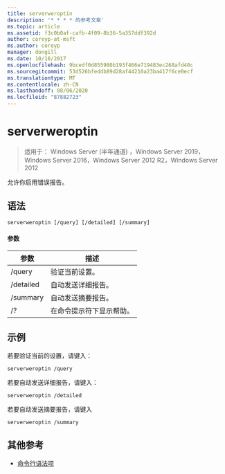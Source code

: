```yaml
---
title: serverweroptin
description: '* * * * 的参考文章'
ms.topic: article
ms.assetid: f3c0b0af-cafb-4f09-8b36-5a357ddf392d
author: coreyp-at-msft
ms.author: coreyp
manager: dongill
ms.date: 10/16/2017
ms.openlocfilehash: 9bcedf0d855980b193f466e719483ec268afd40c
ms.sourcegitcommit: 53d526bfeddb89d28af44210a23ba417f6ce0ecf
ms.translationtype: MT
ms.contentlocale: zh-CN
ms.lasthandoff: 08/06/2020
ms.locfileid: "87882723"
---
```

# <a name="serverweroptin"></a>serverweroptin

> 适用于： Windows Server (半年通道) ，Windows Server 2019，Windows Server 2016，Windows Server 2012 R2，Windows Server 2012

允许你启用错误报告。
## <a name="syntax"></a>语法
```
serverweroptin [/query] [/detailed] [/summary]
```
#### <a name="parameters"></a>参数
|参数|描述|
|-------|--------|
|/query|验证当前设置。|
|/detailed|自动发送详细报告。|
|/summary|自动发送摘要报告。|
|/?|在命令提示符下显示帮助。|
## <a name="examples"></a>示例
若要验证当前的设置，请键入：
```
serverweroptin /query
```
若要自动发送详细报告，请键入：
```
serverweroptin /detailed
```
若要自动发送摘要报告，请键入
```
serverweroptin /summary
```
## <a name="additional-references"></a>其他参考
- [命令行语法项](command-line-syntax-key.md)

